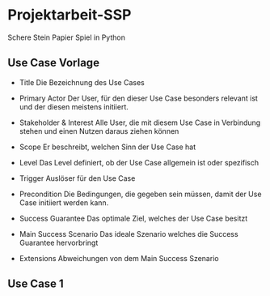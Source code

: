 # Projektarbeit-SSP
Schere Stein Papier Spiel in Python

## Use Case Vorlage

- Title
Die Bezeichnung des Use Cases

- Primary Actor 
Der User, für den dieser Use Case besonders relevant ist und der diesen meistens initiiert.

- Stakeholder & Interest
Alle User, die mit diesem Use Case in Verbindung stehen und einen Nutzen daraus ziehen können

- Scope 
Er beschreibt, welchen Sinn der Use Case hat

- Level 
Das Level definiert, ob der Use Case allgemein ist oder spezifisch

- Trigger 
Auslöser für den Use Case

- Precondition 
Die Bedingungen, die gegeben sein müssen, damit der Use Case initiiert werden kann.

- Success Guarantee 
Das optimale Ziel, welches der Use Case besitzt

- Main Success Scenario 
Das ideale Szenario welches die Success Guarantee hervorbringt

- Extensions 
Abweichungen von dem Main Success Szenario


## Use Case 1

